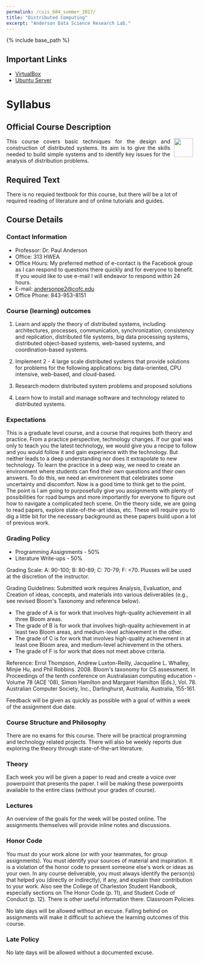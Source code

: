 ```yaml
---
permalink: /csis_604_summer_2017/
title: "Distributed Computing"
excerpt: "Anderson Data Science Research Lab."
---
```


{% include base_path %}

## Important Links
* [VirtualBox](https://www.virtualbox.org/wiki/Downloads)
* [Ubuntu Server](http://www.ubuntu.com/download/server)

# Syllabus
## Official Course Description
<p align="justify">
<a href="http://www.cofc.edu"><img src="http://freyja.cs.cofc.edu/cofc.sepng" height="50" align="right" hspace="10px"> </a>
This course covers basic techniques for the design and construction of distributed systems. Its aim is to give the skills needed to build simple systems and to identify key issues for the analysis of distribution problems.
</p>

## Required Text
There is no requied textbook for this course, but there will be a lot of required reading of literature and of online tutorials and guides. 

## Course Details

### Contact Information
* Professor: Dr. Paul Anderson
* Office: 313 HWEA
* Office Hours: My preferred method of e-contact is the Facebook group as I can respond to questions there quickly and for everyone to benefit. If you would like to use e-mail I will endeavor to respond within 24 hours.
* E-mail: andersonpe2@cofc.edu
* Office Phone: 843-953-8151

### Course (learning) outcomes
1. Learn and apply the theory of distributed systems, including architectures, processes, communication, synchronization, consistency and replication, distributed file systems, big data processing systems, distributed object-based systems, web-based systems, and coordination-based systems.

2. Implement 2 - 4 large scale distributed systems that provide solutions for problems for the following applications: big data-oriented, CPU intensive, web-based, and cloud-based.

3. Research modern distributed system problems and proposed solutions

4. Learn how to install and manage software and technology related to distributed systems.

### Expectations
This is a graduate level course, and a course that requires both theory and practice. From a practice perspective, technology changes. If our goal was only to teach you the latest technology, we would give you a recipe to follow and you would follow it and gain experience with the technology. But neither leads to a deep understanding nor does it extrapolate to new technology. To learn the practice in a deep way, we need to create an environment where students can find their own questions and their own answers. To do this, we need an environment that celebrates some uncertainty and discomfort. Now is a good time to think get to the point. The point is I am going to purposefully give you assignments with plenty of possibilities for road bumps and more importantly for everyone to figure out how to navigate a complicated tech scene. On the theory side, we are going to read papers, explore state-of-the-art ideas, etc. These will require you to dig a little bit for the necessary background as these papers build upon a lot of previous work. 

### Grading Policy
* Programming Assignments - 50%
* Literature Write-ups - 50%

Grading Scale: A: 90-100; B: 80-89; C: 70-79; F: <70. Plusses will be used at the discretion of the instructor.

Grading Guidelines: Submitted work requires Analysis, Evaluation, and Creation of ideas, concepts, and materials into various deliverables (e.g., see revised Bloom's Taxonomy and reference below).

* The grade of A is for work that involves high-quality achievement in all three Bloom areas.
* The grade of B is for work that involves high-quality achievement in at least two Bloom areas, and medium-level achievement in the other.
* The grade of C is for work that involves high-quality achievement in at least one Bloom area, and medium-level achievement in the others.
* The grade of F is for work that does not meet above criteria.

Reference: Errol Thompson, Andrew Luxton-Reilly, Jacqueline L. Whalley, Minjie Hu, and Phil Robbins. 2008. Bloom's taxonomy for CS assessment. In Proceedings of the tenth conference on Australasian computing education - Volume 78 (ACE '08), Simon Hamilton and Margaret Hamilton (Eds.), Vol. 78. Australian Computer Society, Inc., Darlinghurst, Australia, Australia, 155-161.

Feedback will be given as quickly as possible with a goal of within a week of the assignment due date.

### Course Structure and Philosophy

There are no exams for this course. There will be practical programming and technology related projects. There will also be weekly reports due exploring the theory through state-of-the-art literature.

### Theory

Each week you will be given a paper to read and create a voice over powerpoint that presents the paper. I will be making these powerpoints available to the entire class (without your grades of course). 

### Lectures

An overview of the goals for the week will be posted online. The assignments themselves will provide inline notes and discussions.

### Honor Code

You must do your work alone (or with your teammates, for group assignments).
You must identify your sources of material and inspiration. It is a violation of the honor code to present someone else's work or ideas as your own.
In any course deliverable, you must always identify the person(s) that helped you (directly or indirectly), if any, and explain their contribution to your work.
Also see the College of Charleston Student Handbook, especially sections on The Honor Code (p. 11), and Student Code of Conduct (p. 12). There is other useful information there.
Classroom Policies

No late days will be allowed without an excuse. Falling behind on assignments will make it difficult to achieve the learning outcomes of this course.

### Late Policy

No late days will be allowed without a documented excuse.

